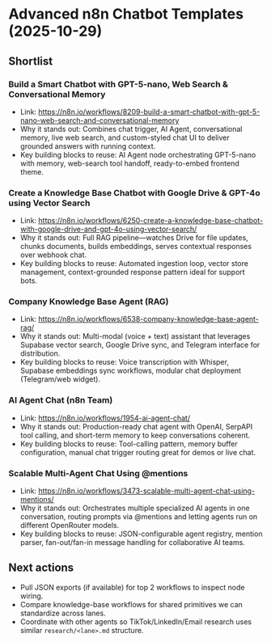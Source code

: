 # Advanced n8n Chatbot Templates (2025-10-29)

## Shortlist

### Build a Smart Chatbot with GPT-5-nano, Web Search & Conversational Memory
- Link: https://n8n.io/workflows/8209-build-a-smart-chatbot-with-gpt-5-nano-web-search-and-conversational-memory
- Why it stands out: Combines chat trigger, AI Agent, conversational memory, live web search, and custom-styled chat UI to deliver grounded answers with running context.
- Key building blocks to reuse: AI Agent node orchestrating GPT-5-nano with memory, web-search tool handoff, ready-to-embed frontend theme.

### Create a Knowledge Base Chatbot with Google Drive & GPT-4o using Vector Search
- Link: https://n8n.io/workflows/6250-create-a-knowledge-base-chatbot-with-google-drive-and-gpt-4o-using-vector-search/
- Why it stands out: Full RAG pipeline—watches Drive for file updates, chunks documents, builds embeddings, serves contextual responses over webhook chat.
- Key building blocks to reuse: Automated ingestion loop, vector store management, context-grounded response pattern ideal for support bots.

### Company Knowledge Base Agent (RAG)
- Link: https://n8n.io/workflows/6538-company-knowledge-base-agent-rag/
- Why it stands out: Multi-modal (voice + text) assistant that leverages Supabase vector search, Google Drive sync, and Telegram interface for distribution.
- Key building blocks to reuse: Voice transcription with Whisper, Supabase embeddings sync workflows, modular chat deployment (Telegram/web widget).

### AI Agent Chat (n8n Team)
- Link: https://n8n.io/workflows/1954-ai-agent-chat/
- Why it stands out: Production-ready chat agent with OpenAI, SerpAPI tool calling, and short-term memory to keep conversations coherent.
- Key building blocks to reuse: Tool-calling pattern, memory buffer configuration, manual chat trigger routing great for demos or live chat.

### Scalable Multi-Agent Chat Using @mentions
- Link: https://n8n.io/workflows/3473-scalable-multi-agent-chat-using-mentions/
- Why it stands out: Orchestrates multiple specialized AI agents in one conversation, routing prompts via @mentions and letting agents run on different OpenRouter models.
- Key building blocks to reuse: JSON-configurable agent registry, mention parser, fan-out/fan-in message handling for collaborative AI teams.

## Next actions
- Pull JSON exports (if available) for top 2 workflows to inspect node wiring.
- Compare knowledge-base workflows for shared primitives we can standardize across lanes.
- Coordinate with other agents so TikTok/LinkedIn/Email research uses similar `research/<lane>.md` structure.
